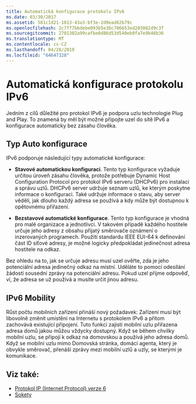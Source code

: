```yaml
---
title: Automatická konfigurace protokolu IPv6
ms.date: 03/30/2017
ms.assetid: 581c1d21-1013-43a3-bf3e-2d9ead62b79c
ms.openlocfilehash: 2c7f77bbdebe093b5e3bc706653ed203082d9c3f
ms.sourcegitcommit: 2701302a99cafbe0d86d53d540eb0fa7e9b46b36
ms.translationtype: MT
ms.contentlocale: cs-CZ
ms.lasthandoff: 04/28/2019
ms.locfileid: "64647328"
---
```

# <a name="ipv6-auto-configuration"></a>Automatická konfigurace protokolu IPv6
Jedním z cílů důležité pro protokol IPv6 je podpora uzlu technologie Plug and Play. To znamená by měl být možné připojte uzel do sítě IPv6 a konfigurace automaticky bez zásahu člověka.  
  
## <a name="type-of-auto-configuration"></a>Typ Auto konfigurace  
 IPv6 podporuje následující typy automatické konfigurace:  
  
- **Stavové automatickou konfiguraci**. Tento typ konfigurace vyžaduje určitou úroveň zásahu člověka, protože potřebuje Dynamic Host Configuration Protocol pro protokol IPv6 serveru (DHCPv6) pro instalaci a správu uzlů. DHCPv6 server udržuje seznam uzlů, ke kterým poskytne informace o konfiguraci. Také udržuje informace o stavu, aby server věděli, jak dlouho každý adresa se používá a kdy může být dostupnou k opětovnému přiřazení.  
  
- **Bezstavové automatické konfigurace**. Tento typ konfigurace je vhodná pro malé organizace a jednotlivci. V takovém případě každého hostitele určuje jeho adresy z obsahu přijatý směrovače oznámení o inzerovaných programech. Použití standardu IEEE EUI-64 k definování část ID síťové adresy, je možné logicky předpokládat jedinečnost adresa hostitele na odkaz.  
  
 Bez ohledu na to, jak se určuje adresu musí uzel ověřte, zda je jeho potenciální adresa jedinečný odkaz na místní. Uděláte to pomocí odesílání žádostí sousední zprávy na potenciální adresu. Pokud uzel přijme odpověď, ví, že adresa se už používá a musíte určit jinou adresu.  
  
## <a name="ipv6-mobility"></a>IPv6 Mobility  
 Růst počtu mobilních zařízení přináší nový požadavek: Zařízení musí být libovolně změnit umístění na Internetu s protokolem IPv6 a přitom zachovává existující připojení. Tuto funkci zajistí mobilní uzlu přiřazena adresa domů jakou můžou vždycky dostupný. Když se během chvilky mobilní uzlu, se připojí k odkaz na domovskou a používá jeho adresa domů. Když se mobilní uzlu mimo Domovská stránka, domácí agenta, který je obvykle směrovač, přenáší zprávy mezi mobilní uzlů a uzly, se kterými je komunikace.  
  
## <a name="see-also"></a>Viz také:

- [Protokol IP (Internet Protocol) verze 6](../../../docs/framework/network-programming/internet-protocol-version-6.md)
- [Sokety](../../../docs/framework/network-programming/sockets.md)

